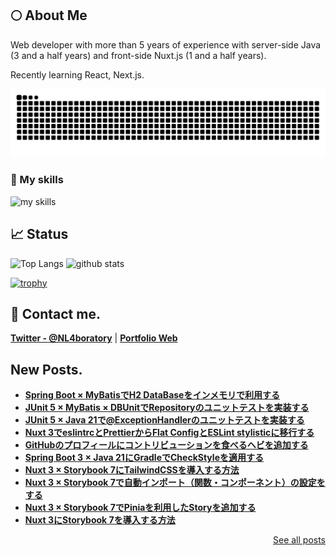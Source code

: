 ## 🌕 About Me
Web developer with more than 5 years of experience with server-side Java (3 and a half years) and front-side Nuxt.js (1 and a half years).

Recently learning React, Next.js.

<picture>
  <source media="(prefers-color-scheme: dark)" srcset="https://raw.githubusercontent.com/N-Laboratory/N-Laboratory/output/github-contribution-grid-snake-dark.svg">
  <source media="(prefers-color-scheme: light)" srcset="https://raw.githubusercontent.com/N-Laboratory/N-Laboratory/output/github-contribution-grid-snake.svg">
  <img alt="github contribution grid snake animation" src="https://raw.githubusercontent.com/N-Laboratory/N-Laboratory/output/github-contribution-grid-snake.svg">
</picture>

### 🌱 My skills
<img alt="my skills" src="https://skillicons.dev/icons?theme=light&perline=8&i=ts,js,html,css,jquery,nodejs,java,vue,nuxtjs,mysql,spring,aws,vscode,git,github,eclipse,react,next" />

## 📈 Status
<p align="left">
  <img alt="Top Langs" height="150px" src="https://github-readme-stats.vercel.app/api/top-langs/?username=N-Laboratory&layout=compact&show_icons=true" />
  <img alt="github stats" height="150px" src="https://github-readme-stats.vercel.app/api?username=N-Laboratory" />
</p>

[![trophy](https://github-profile-trophy.vercel.app/?username=N-Laboratory&margin-w=5)](https://github.com/N-Laboratory/)

## 📨 Contact me.

**[Twitter - @NL4boratory](https://twitter.com/NL4boratory)** | **[Portfolio Web](https://n-laboratory.jp)**

## New Posts.
- **[Spring Boot × MyBatisでH2 DataBaseをインメモリで利用する](https://n-laboratory.jp/articles/springboot-mybatis-h2-database)**
- **[JUnit 5 × MyBatis × DBUnitでRepositoryのユニットテストを実装する](https://n-laboratory.jp/articles/junit5-mybatis-dbunit)**
- **[JUnit 5 × Java 21で@ExceptionHandlerのユニットテストを実装する](https://n-laboratory.jp/articles/junit5-java21-exception-handler)**
- **[Nuxt 3でeslintrcとPrettierからFlat ConfigとESLint stylisticに移行する](https://n-laboratory.jp/articles/nuxt3-flat-config-eslint-stylistic)**
- **[GitHubのプロフィールにコントリビューションを食べるヘビを追加する](https://n-laboratory.jp/articles/github-generate-snake)**
- **[Spring Boot 3 × Java 21にGradleでCheckStyleを適用する](https://n-laboratory.jp/articles/springboot-gradle-checkstyle)**
- **[Nuxt 3 × Storybook 7にTailwindCSSを導入する方法](https://n-laboratory.jp/articles/nuxt-storybook-tailwind-css)**
- **[Nuxt 3 × Storybook 7で自動インポート（関数・コンポーネント）の設定をする](https://n-laboratory.jp/articles/nuxt-storybook-auto-import)**
- **[Nuxt 3 × Storybook 7でPiniaを利用したStoryを追加する](https://n-laboratory.jp/articles/nuxt-storybook-pinia)**
- **[Nuxt 3にStorybook 7を導入する方法](https://n-laboratory.jp/articles/nuxt-storybook)**
<p align="right">
  <a href="https://n-laboratory.jp/list" target="_blank" rel="noreferrer">See all posts</a>
</p>
